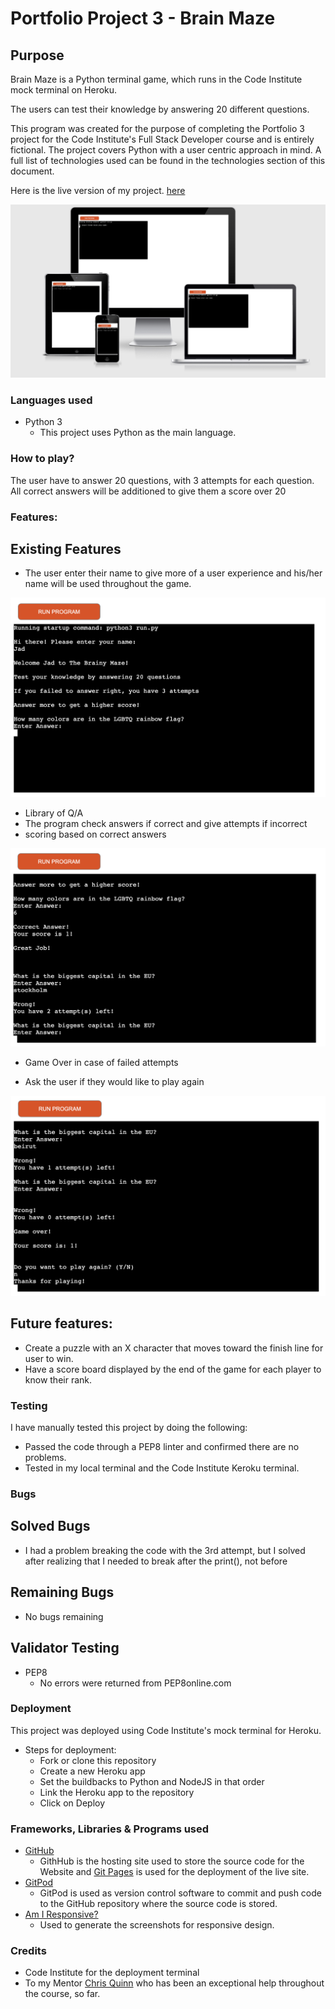 # Portfolio Project 3 - Brain Maze
## Purpose

Brain Maze is a Python terminal game, which runs in the Code Institute mock terminal on Heroku.

The users can test their knowledge by answering 20 different questions.

This program was created for the purpose of completing the Portfolio 3 project for the Code Institute's Full Stack Developer course and is entirely fictional.
The project covers Python with a user centric approach in mind.  A full list of technologies used can be found in the technologies section of this document.

Here is the live version of my project. [here](https://brain-maze.herokuapp.com/)

![program Mock Up](assets/images/am-i.jpg)
### Languages used
* Python 3
	* This project uses Python as the main language.

### How to play?

The user have to answer 20 questions, with 3 attempts for each question.
All correct answers will be additioned to give them a score over 20

### Features:

## Existing Features
- The user enter their name to give more of a user experience and his/her name will be used throughout the game.

![Start of the program](assets/images/a1.png)

- Library of Q/A
- The program check answers if correct and give attempts if incorrect
- scoring based on correct answers

![Scoring and attempts](assets/images/a2.png)

- Game Over in case of failed attempts

- Ask the user if they would like to play again

![End of the program](assets/images/a3.png)


## Future features:
- Create a puzzle with an X character that moves toward the finish line for user to win.
- Have a score board displayed by the end of the game for each player to know their rank.

### Testing

I have manually tested this project by doing the following:
- Passed the code through a PEP8 linter and confirmed there are no problems.
- Tested in my local terminal and the Code Institute Keroku terminal.

### Bugs
## Solved Bugs
- I had a problem breaking the code with the 3rd attempt, but I solved after realizing that I needed to break after the print(), not before

## Remaining Bugs
- No bugs remaining

## Validator Testing
- PEP8
    - No errors were returned from PEP8online.com

### Deployment

This project was deployed using Code Institute's mock terminal for Heroku.
- Steps for deployment:
    - Fork or clone this repository
    - Create a new Heroku app
    - Set the buildbacks to Python and NodeJS in that order
    - Link the Heroku app to the repository
    - Click on Deploy

### Frameworks, Libraries & Programs used
* [GitHub](https://github.com/)
	* GithHub is the hosting site used to store the source code for the Website and [Git Pages](https://pages.github.com/) is used for the deployment of the live site.
* [GitPod](https://gitpod.io/)
	* GitPod is used as version control software to commit and push code to the GitHub repository where the source code is stored.
* [Am I Responsive?](http://ami.responsivedesign.is/)
	* Used to generate the screenshots for responsive design.

### Credits
- Code Institute for the deployment terminal
- To my Mentor [Chris Quinn](https://github.com/10xOXR) who has been an exceptional help throughout the course, so far.
